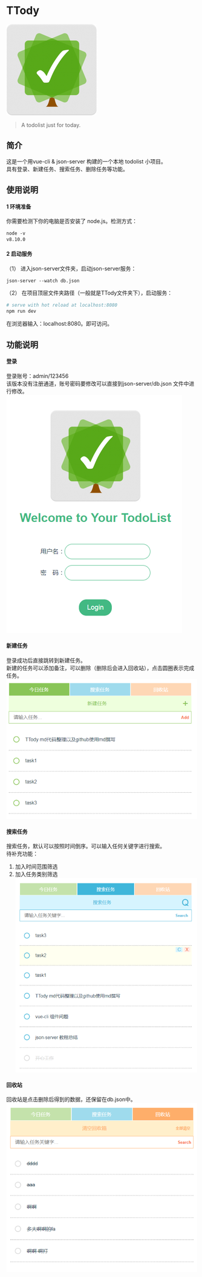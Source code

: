 # TTody
![Logo](./static/images/logo.png)  

> A todolist just for today.

## 简介
这是一个用vue-cli & json-server 构建的一个本地 todolist 小项目。  
具有登录、新建任务、搜索任务、删除任务等功能。

## 使用说明
#### 1 环境准备
你需要检测下你的电脑是否安装了 node.js。检测方式：
```
node -v
v8.10.0
```

#### 2 启动服务
（1） 进入json-server文件夹，启动json-server服务：
```
json-server --watch db.json
```

（2） 在项目顶层文件夹路径（一般就是TTody文件夹下），启动服务：
``` bash
# serve with hot reload at localhost:8080
npm run dev
```

在浏览器输入：localhost:8080。即可访问。

## 功能说明
#### 登录  
登录账号：admin/123456  
该版本没有注册通道，账号密码要修改可以直接到json-server/db.json 文件中进行修改。   
![Logo](./static/images/login.png) 

#### 新建任务  
登录成功后直接跳转到新建任务。  
新建的任务可以添加备注，可以删除（删除后会进入回收站），点击圆圈表示完成任务。  
![Logo](./static/images/newtask.png) 

#### 搜索任务  
搜索任务，默认可以按照时间倒序。可以输入任何关键字进行搜索。  
待补充功能：  
1. 加入时间范围筛选  
2. 加入任务类别筛选  
![Logo](./static/images/search.png) 

#### 回收站  
回收站是点击删除后得到的数据，还保留在db.json中。
![Logo](./static/images/dash.png) 


